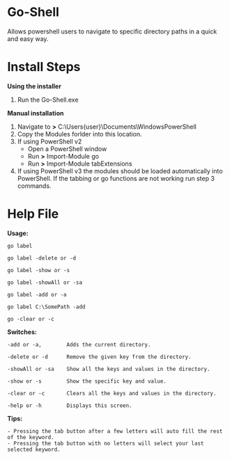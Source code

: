 Go-Shell
========

Allows powershell users to navigate to specific directory paths in a quick and easy way.

Install Steps
=============

**Using the installer**

1. Run the Go-Shell.exe

**Manual installation**

1. Navigate to **>** C:\Users\{user}\Documents\WindowsPowerShell
2. Copy the Modules forlder into this location.
3. If using PowerShell v2
	- Open a PowerShell window
	- Run **>** Import-Module go
	- Run **>** Import-Module tabExtensions
4. If using PowerShell v3 the modules should be loaded automatically into PowerShell. If the tabbing or go functions are not working run step 3 commands.

Help File
=========

**Usage:**

	go label

	go label -delete or -d

	go label -show or -s

	go label -showAll or -sa

	go label -add or -a

	go label C:\SomePath -add

	go -clear or -c

**Switches:**

	-add or -a,        Adds the current directory.

	-delete or -d      Remove the given key from the directory.

	-showAll or -sa    Show all the keys and values in the directory.

	-show or -s        Show the specific key and value.

	-clear or -c       Clears all the keys and values in the directory.

	-help or -h        Displays this screen.

**Tips:**

	- Pressing the tab button after a few letters will auto fill the rest of the keyword.
	- Pressing the tab button with no letters will select your last selected keyword.
